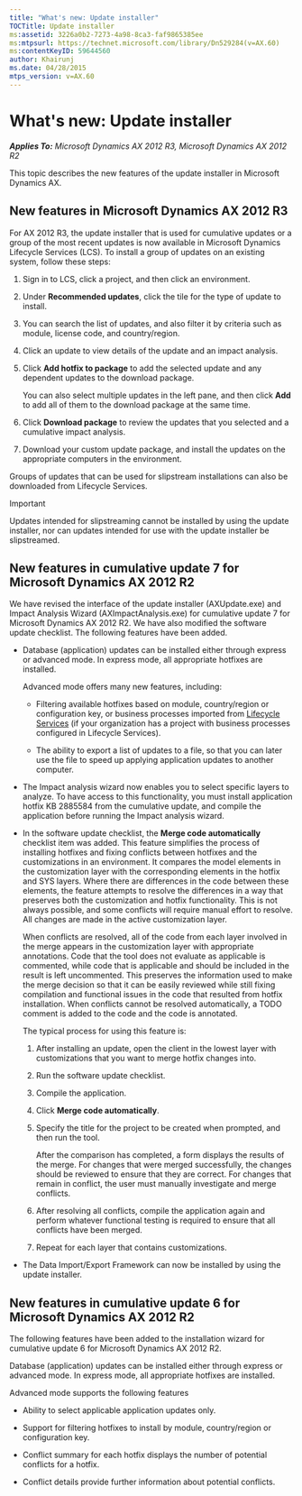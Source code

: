 ```yaml
---
title: "What's new: Update installer"
TOCTitle: Update installer
ms:assetid: 3226a0b2-7273-4a98-8ca3-faf9865385ee
ms:mtpsurl: https://technet.microsoft.com/library/Dn529284(v=AX.60)
ms:contentKeyID: 59644560
author: Khairunj
ms.date: 04/28/2015
mtps_version: v=AX.60
---
```


# What's new: Update installer 


_**Applies To:** Microsoft Dynamics AX 2012 R3, Microsoft Dynamics AX 2012 R2_

This topic describes the new features of the update installer in Microsoft Dynamics AX.

## New features in Microsoft Dynamics AX 2012 R3

For AX 2012 R3, the update installer that is used for cumulative updates or a group of the most recent updates is now available in Microsoft Dynamics Lifecycle Services (LCS). To install a group of updates on an existing system, follow these steps:

1.  Sign in to LCS, click a project, and then click an environment.

2.  Under **Recommended updates**, click the tile for the type of update to install.

3.  You can search the list of updates, and also filter it by criteria such as module, license code, and country/region.

4.  Click an update to view details of the update and an impact analysis.

5.  Click **Add hotfix to package** to add the selected update and any dependent updates to the download package.
    
    You can also select multiple updates in the left pane, and then click **Add** to add all of them to the download package at the same time.

6.  Click **Download package** to review the updates that you selected and a cumulative impact analysis.

7.  Download your custom update package, and install the updates on the appropriate computers in the environment.

Groups of updates that can be used for slipstream installations can also be downloaded from Lifecycle Services.


> [!IMPORTANT]
> <P>Updates intended for slipstreaming cannot be installed by using the update installer, nor can updates intended for use with the update installer be slipstreamed.</P>



## New features in cumulative update 7 for Microsoft Dynamics AX 2012 R2

We have revised the interface of the update installer (AXUpdate.exe) and Impact Analysis Wizard (AXImpactAnalysis.exe) for cumulative update 7 for Microsoft Dynamics AX 2012 R2. We have also modified the software update checklist. The following features have been added.

  - Database (application) updates can be installed either through express or advanced mode. In express mode, all appropriate hotfixes are installed.
    
    Advanced mode offers many new features, including:
    
      - Filtering available hotfixes based on module, country/region or configuration key, or business processes imported from [Lifecycle Services](http://go.microsoft.com/fwlink/?linkid=306503) (if your organization has a project with business processes configured in Lifecycle Services).
    
      - The ability to export a list of updates to a file, so that you can later use the file to speed up applying application updates to another computer.

  - The Impact analysis wizard now enables you to select specific layers to analyze. To have access to this functionality, you must install application hotfix KB 2885584 from the cumulative update, and compile the application before running the Impact analysis wizard.

  - In the software update checklist, the **Merge code automatically** checklist item was added. This feature simplifies the process of installing hotfixes and fixing conflicts between hotfixes and the customizations in an environment. It compares the model elements in the customization layer with the corresponding elements in the hotfix and SYS layers. Where there are differences in the code between these elements, the feature attempts to resolve the differences in a way that preserves both the customization and hotfix functionality. This is not always possible, and some conflicts will require manual effort to resolve. All changes are made in the active customization layer.
    
    When conflicts are resolved, all of the code from each layer involved in the merge appears in the customization layer with appropriate annotations. Code that the tool does not evaluate as applicable is commented, while code that is applicable and should be included in the result is left uncommented. This preserves the information used to make the merge decision so that it can be easily reviewed while still fixing compilation and functional issues in the code that resulted from hotfix installation. When conflicts cannot be resolved automatically, a TODO comment is added to the code and the code is annotated.
    
    The typical process for using this feature is:
    
    1.  After installing an update, open the client in the lowest layer with customizations that you want to merge hotfix changes into.
    
    2.  Run the software update checklist.
    
    3.  Compile the application.
    
    4.  Click **Merge code automatically**.
    
    5.  Specify the title for the project to be created when prompted, and then run the tool.
        
        After the comparison has completed, a form displays the results of the merge. For changes that were merged successfully, the changes should be reviewed to ensure that they are correct. For changes that remain in conflict, the user must manually investigate and merge conflicts.
    
    6.  After resolving all conflicts, compile the application again and perform whatever functional testing is required to ensure that all conflicts have been merged.
    
    7.  Repeat for each layer that contains customizations.

  - The Data Import/Export Framework can now be installed by using the update installer.

## New features in cumulative update 6 for Microsoft Dynamics AX 2012 R2

The following features have been added to the installation wizard for cumulative update 6 for Microsoft Dynamics AX 2012 R2.

Database (application) updates can be installed either through express or advanced mode. In express mode, all appropriate hotfixes are installed.

Advanced mode supports the following features

  - Ability to select applicable application updates only.

  - Support for filtering hotfixes to install by module, country/region or configuration key.

  - Conflict summary for each hotfix displays the number of potential conflicts for a hotfix.

  - Conflict details provide further information about potential conflicts.

  


